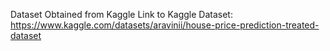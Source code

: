 Dataset Obtained from Kaggle
Link to Kaggle Dataset: https://www.kaggle.com/datasets/aravinii/house-price-prediction-treated-dataset



